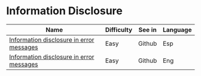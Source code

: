 # Information Disclosure

| Name | Difficulty | See in | Language |
| --- | --- | --- | --- |
| [Information disclosure in error messages](InfoDisclosure/ES_InfoDisclosure01PS.md) | Easy | Github | Esp |
| [Information disclosure in error messages](https://medium.com/@josewice7/infodiscl01-information-disclosure-in-error-messages-portswigger-3c615bd2d0c9) | Easy | Github | Eng |
